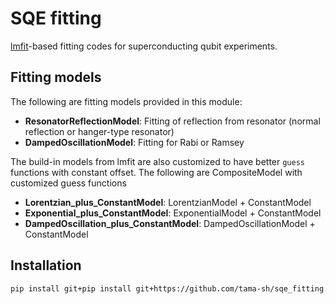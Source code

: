 # SQE fitting

[lmfit](https://lmfit.github.io/lmfit-py/)-based fitting codes for superconducting qubit experiments.

## Fitting models

The following are fitting models provided in this module:

* **ResonatorReflectionModel**: Fitting of reflection from resonator (normal reflection or hanger-type resonator)
* **DampedOscillationModel**: Fitting for Rabi or Ramsey

The build-in models from lmfit are also customized to have better `guess` functions with constant offset.
The following are CompositeModel with customized guess functions

* **Lorentzian_plus_ConstantModel**: LorentzianModel + ConstantModel
* **Exponential_plus_ConstantModel**: ExponentialModel + ConstantModel
* **DampedOscillation_plus_ConstantModel**: DampedOscillationModel + ConstantModel

## Installation

```bash
pip install git+pip install git+https://github.com/tama-sh/sqe_fitting.git
```
